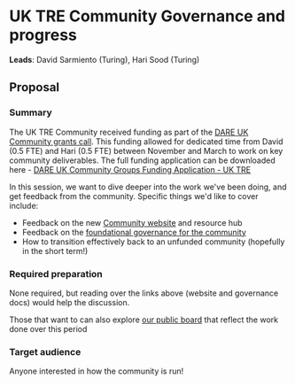 # UK TRE Community Governance and progress

**Leads**: David Sarmiento (Turing), Hari Sood (Turing)

## Proposal

### Summary

The UK TRE Community received funding as part of the [DARE UK Community grants call](https://dareuk.org.uk/funding-opportunity-dare-uk-invites-applications-for-funding-from-new-and-existing-community-groups/).
This funding allowed for dedicated time from David (0.5 FTE) and Hari (0.5 FTE) between November and March to work on key community deliverables.
The full funding application can be downloaded here - [DARE UK Community Groups Funding Application - UK TRE](https://zenodo.org/records/10593493)

In this session, we want to dive deeper into the work we've been doing, and get feedback from the community.
Specific things we'd like to cover include:

- Feedback on the new [Community website](https://github.com/uk-tre/hugo-website) and resource hub
- Feedback on the [foundational governance for the community](https://github.com/uk-tre/community-management/issues/65)
- How to transition effectively back to an unfunded community (hopefully in the short term!)

### Required preparation

None required, but reading over the links above (website and governance docs) would help the discussion.

Those that want to can also explore [our public board](https://github.com/orgs/uk-tre/projects/1/views/1) that reflect the work done over this period
### Target audience

Anyone interested in how the community is run!
